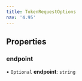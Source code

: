 ```yaml
---
title: TokenRequestOptions
nav: '4.95'
---
```


## Properties

### endpoint

• `Optional` **endpoint**: `string`
